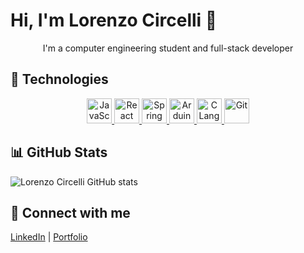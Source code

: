 # Hi, I'm Lorenzo Circelli 👋

<p align="center">I'm a computer engineering student and full-stack developer</p>

## 🔧 Technologies

<p align="center">
  <a href="https://developer.mozilla.org/en-US/docs/Web/JavaScript" target="_blank">
    <img src="https://cdn.simpleicons.org/javascript/F7DF1E?logo=javascript&logoColor=black" alt="JavaScript" width="40" height="40"/>
  </a>
  <a href="https://react.dev" target="_blank">
    <img src="https://cdn.simpleicons.org/react/61DAFB?logo=react&logoColor=black" alt="React" width="40" height="40"/>
  </a>
  <a href="https://spring.io/" target="_blank">
    <img src="https://cdn.simpleicons.org/spring/6DB33F?logo=spring&logoColor=black" alt="Spring Boot" width="40" height="40"/>
  </a>
  <a href="https://www.arduino.cc/" target="_blank">
    <img src="https://cdn.simpleicons.org/arduino/00979D?logo=arduino&logoColor=white" alt="Arduino" width="40" height="40"/>
  </a>
  <a href="https://www.cprogramming.com/" target="_blank">
    <img src="https://cdn.simpleicons.org/c/00599C?logo=c&logoColor=white" alt="C Language" width="40" height="40"/>
  </a>
  <a href="https://git-scm.com/" target="_blank">
    <img src="https://cdn.simpleicons.org/git/F05032?logo=git&logoColor=white" alt="Git" width="40" height="40"/>
  </a>
</p>


## 📊 GitHub Stats
![Lorenzo Circelli GitHub stats](https://github-readme-stats.vercel.app/api?username=LORENZOCIRCELLI&show_icons=true)

## 🔗 Connect with me
[LinkedIn](www.linkedin.com/in/lorenzocalabresecircelli) | [Portfolio](https://lorenzocircelli.com.br)
